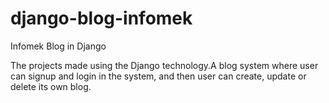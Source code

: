 # django-blog-infomek
Infomek Blog in Django

The projects made using the Django technology.A blog system where user can signup and login in the system, and then user can create, update or delete its own blog.

